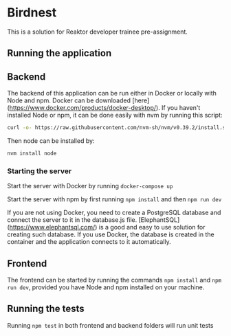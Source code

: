 # Birdnest

This is a solution for Reaktor developer trainee pre-assignment.

## Running the application

## Backend

The backend of this application can be run either in Docker or locally with Node and npm. Docker can be downloaded [here] (https://www.docker.com/products/docker-desktop/). 
If you haven't installed Node or npm, it can be done easily with nvm by running this script:

```sh
curl -o- https://raw.githubusercontent.com/nvm-sh/nvm/v0.39.2/install.sh | bash
```

Then node can be installed by:

```sh
nvm install node
```

### Starting the server

Start the server with Docker by running `docker-compose up`

Start the server with npm by first running `npm install` and then `npm run dev`

If you are not using Docker, you need to create a PostgreSQL database and connect the server to it in the database.js file. [ElephantSQL] (https://www.elephantsql.com/) is a good and easy to use solution for creating such database.
If you use Docker, the database is created in the container and the application connects to it automatically.

## Frontend

The frontend can be started by running the commands `npm install` and `npm run dev`, provided you have Node and npm installed on your machine.

## Running the tests

Running `npm test` in both frontend and backend folders will run unit tests
